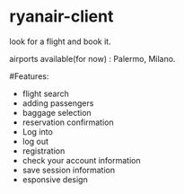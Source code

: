 # ryanair-client
look for a flight and book it.

airports available(for now) : Palermo, Milano.

#Features:
- flight search
- adding passengers
- baggage selection
- reservation confirmation
- Log into
- log out
- registration
- check your account information
- save session information
- esponsive design
